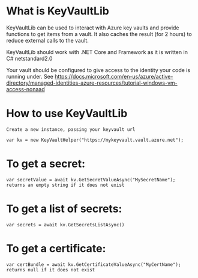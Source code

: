 # What is KeyVaultLib

   KeyVaultLib can be used to interact with Azure key vaults and provide functions to get items from a vault. It also caches the result (for 2 hours) to reduce external calls to the vault.

   KeyVaultLib should work with .NET Core and Framework as it is written in C# netstandard2.0

   Your vault should be configured to give access to the identity your code is running under. See https://docs.microsoft.com/en-us/azure/active-directory/managed-identities-azure-resources/tutorial-windows-vm-access-nonaad

# How to use KeyVaultLib

    Create a new instance, passing your keyvault url

    var kv = new KeyVaultHelper("https://mykeyvault.vault.azure.net");  

# To get a secret:

    var secretValue = await kv.GetSecretValueAsync("MySecretName");
    returns an empty string if it does not exist

# To get a list of secrets:

    var secrets = await kv.GetSecretsListAsync()

# To get a certificate:

    var certBundle = await kv.GetCertificateValueAsync("MyCertName");
    returns null if it does not exist

